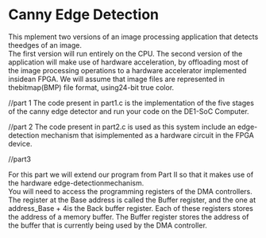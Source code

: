 # Canny Edge Detection

This mplement two versions of an image processing application that detects theedges of an image.  
The first version will run entirely on the CPU. The second version of the application will make use of hardware acceleration, 
by offloading most of the image processing operations to a hardware accelerator implemented insidean FPGA. 
We will assume that image files are represented in thebitmap(BMP) file format, using24-bit true color.

//part 1 
The code present in part1.c is the implementation of the five stages of the canny edge detector and run your code on the DE1-SoC Computer. 

//part 2
The code present in part2.c is used as this system include an edge-detection mechanism that isimplemented as a hardware circuit in the FPGA device.

//part3 

For this part we will extend our program from Part II so that it makes use of the hardware edge-detectionmechanism.  
You will need to access the programming registers of the DMA controllers.  
The register at the Base address is called the Buffer register, and the one at address_Base + 4is the Back buffer register. 
Each of these registers stores the address of a memory buffer. 
The Buffer register stores the address of the buffer that is currently being used by the DMA controller.
